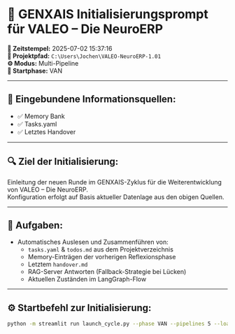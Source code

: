 
# 🔁 GENXAIS Initialisierungsprompt für VALEO – Die NeuroERP

**📅 Zeitstempel:** 2025-07-02 15:37:16  
**📂 Projektpfad:** `C:\Users\Jochen\VALEO-NeuroERP-1.01`  
**⚙️ Modus:** Multi-Pipeline  
**🚀 Startphase:** VAN

---

## 📡 Eingebundene Informationsquellen:
- ✅ Memory Bank
- ✅ Tasks.yaml
- ✅ Letztes Handover

---

## 🔍 Ziel der Initialisierung:
Einleitung der neuen Runde im GENXAIS-Zyklus für die Weiterentwicklung von VALEO – Die NeuroERP.  
Konfiguration erfolgt auf Basis aktueller Datenlage aus den obigen Quellen.  

---

## 🧠 Aufgaben:
- Automatisches Auslesen und Zusammenführen von:
  - `tasks.yaml` & `todos.md` aus dem Projektverzeichnis
  - Memory-Einträgen der vorherigen Reflexionsphase
  - Letztem `handover.md`
  - RAG-Server Antworten (Fallback-Strategie bei Lücken)
  - Aktuellen Zuständen im LangGraph-Flow

---

## ⚙️ Startbefehl zur Initialisierung:

```bash
python -m streamlit run launch_cycle.py --phase VAN --pipelines 5 --load_info memory,tasks,todos
```
